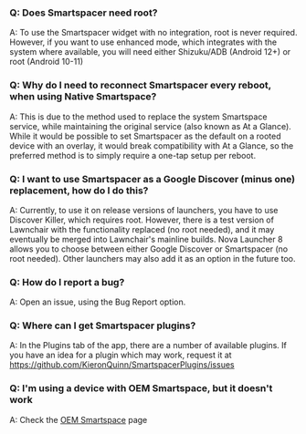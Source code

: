 ### Q: Does Smartspacer need root?
A: To use the Smartspacer widget with no integration, root is never required. However, if you want to use enhanced mode, which integrates with the system where available, you will need either Shizuku/ADB (Android 12+) or root (Android 10-11)
### Q: Why do I need to reconnect Smartspacer every reboot, when using Native Smartspace?
A: This is due to the method used to replace the system Smartspace service, while maintaining the original service (also known as At a Glance). While it would be possible to set Smartspacer as the default on a rooted device with an overlay, it would break compatibility with At a Glance, so the preferred method is to simply require a one-tap setup per reboot.
### Q: I want to use Smartspacer as a Google Discover (minus one) replacement, how do I do this?
A: Currently, to use it on release versions of launchers, you have to use Discover Killer, which requires root. However, there is a test version of Lawnchair with the functionality replaced (no root needed), and it may eventually be merged into Lawnchair's mainline builds. Nova Launcher 8 allows you to choose between either Google Discover or Smartspacer (no root needed). Other launchers may also add it as an option in the future too.
### Q: How do I report a bug?
A: Open an issue, using the Bug Report option. 
### Q: Where can I get Smartspacer plugins?
A: In the Plugins tab of the app, there are a number of available plugins. If you have an idea for a plugin which may work, request it at https://github.com/KieronQuinn/SmartspacerPlugins/issues
### Q: I'm using a device with OEM Smartspace, but it doesn't work
A: Check the [OEM Smartspace](https://github.com/KieronQuinn/Smartspacer/wiki/1:-OEM-Smartspace) page

